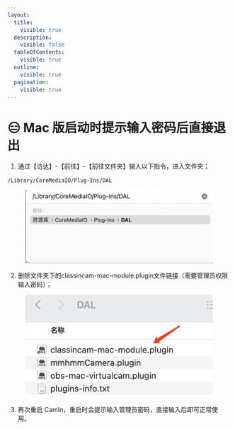 ```yaml
---
layout:
  title:
    visible: true
  description:
    visible: false
  tableOfContents:
    visible: true
  outline:
    visible: true
  pagination:
    visible: true
---
```


# 😑 Mac 版启动时提示输入密码后直接退出

1. 通过【访达】-【前往】-【前往文件夹】输入以下指令，进入文件夹；

```
/Library/CoreMediaIO/Plug-Ins/DAL
```

<figure><img src="../.gitbook/assets/image (30).png" alt=""><figcaption></figcaption></figure>

2. 删除文件夹下的classincam-mac-module.plugin文件链接（需要管理员权限输入密码）；

<figure><img src="../.gitbook/assets/image (34).png" alt=""><figcaption></figcaption></figure>

3. 再次重启 CamIn，重启时会提示输入管理员密码，直接输入后即可正常使用。
